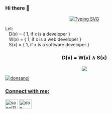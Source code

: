 ### Hi there 👋

<p  align="center">
<a href="https://git.io/typing-svg"><img src="https://readme-typing-svg.demolab.com?font=Fira+Code&weight=500&pause=1000&color=11F72D&width=435&lines=Hi+%F0%9F%91%8B%2C+I'm+Sanoj+Aminda;Undergraduate+in+Plymouth;I+do+Code+for+FUN!+%F0%9F%9A%80" alt="Typing SVG" /></a> </p>

<p align="justify">
Let: <br>
    &nbsp;&nbsp;&nbsp;D(x) = { 1, if x is a developer } <br>
    &nbsp;&nbsp;&nbsp;W(x) = { 1, if x is a web developer } <br>
    &nbsp;&nbsp;&nbsp;S(x) = { 1, if x is a software developer }
</p>
<h3 align="center">D(x) = W(x) ∧ S(x)</h3> 

<p align="center">
  <a href="https://skillicons.dev">
    <img src="https://skillicons.dev/icons?i=windows,kali,github,vscode,visualstudio,php,html,dotnet,cs,c,java,bootstrap,arduino,css,javascript,nodejs,python,mysql,mongodb,docker,azure,aws,postman,ae,apple,gmail,ps,githubactions,git,stackoverflow,discord,gitlab,devto,figma" />
</p>

<p align="left"> <img src="https://komarev.com/ghpvc/?username=donsanoj&label=Profile%20views&color=0e75b6&style=flat" alt="donsanoj" /> </p>

<h3 align="left">Connect with me:</h3>
<p align="left">
<a href="https://twitter.com/sanoj1128" target="blank"><img align="center" src="https://raw.githubusercontent.com/rahuldkjain/github-profile-readme-generator/master/src/images/icons/Social/twitter.svg" alt="sanoj1128" height="30" width="40" /></a>
<a href="https://www.linkedin.com/in/sanoj-aminda/" target="blank"><img align="center" src="https://raw.githubusercontent.com/rahuldkjain/github-profile-readme-generator/master/src/images/icons/Social/linked-in-alt.svg" alt="don sanoj" height="30" width="40" /></a>
</p>
